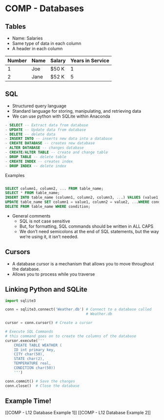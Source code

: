# COMP - Databases

## Tables
- Name: Salaries
- Same type of data in each column
- A header in each column

| Number | Name | Salary | Years in Service |
| ------ | ---- | ------ | ---------------- |
| 1      | Joe  | $50 K  | 1                |
| 2      | Jane | $52 K  | 5                | 

## SQL
- Structured query language
- Standard language for storing, manipulating, and retrieving data
- We can use python with SQLite within Anaconda
 ```SQL
 - SELECT -- Extract data from database
 - UPDATE -- Update data from database
 - DELETE -- delete data 
 - INSERT INTO -- inserts new data into a database
 - CREATE DATABASE -- creates new database
 - ALTER DATABASE -- changes database
 - CREATE/ALTER TABLE -- create and change table
 - DROP TABLE -- delete table
 - CREATE INDEX -- creates index
 - DROP INDEX -- delete index
 ```

Examples
```SQL

SELECT column1, column2, ... FROM table_name;  
SELECT * FROM table_name;  
INSERT INTO table_name (column1, column2, column3, ...) VALUES (value1, value2, value3, ...);  
UPDATE table_name SET column1 = value1, column2 = value2, ...WHERE condition;  
DELETE FROM table_name WHERE condition;

```

- General comments 
	- SQL is not case sensitive
	- But, for formatting, SQL commands should be written in ALL CAPS
	- We don’t need semicolons at the end of SQL statements, but the way we’re using it, it isn’t needed. 

## Cursors
- A database cursor is a mechanism that allows you to move throughout the database. 
- Allows you to process while you traverse

## Linking Python and SQLite
```python
import sqlite3

conn = sqlite3.connect('Weather.db') # Connect to a database called
									 # Weather.db

cursor = conn.cursor() # Create a cursor

# Execute SQL Commands
# this command goes on to create the columns of the database
cursor.execute('''
	CREATE TABLE WEATHER (          
	ID int primary key,
	CITY char(50),
	STATE char(2),
	TEMPERATURE real,
	CONDITION char(50))
	''')

conn.commit() # Save the changes
conn.close()  # Close the database

```

## Example Time!
[[COMP - L12 Database Example 1]]
[[COMP - L12 Database Example 2]]